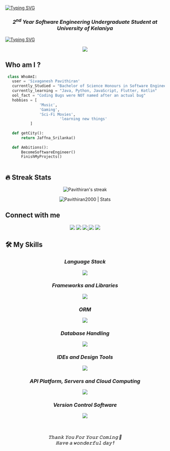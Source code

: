 [![Typing SVG](https://readme-typing-svg.herokuapp.com?font=Fira+Code&size=21&duration=5555&pause=1000&color=19BB19&width=770&height=60&lines=Hi++there%F0%9F%91%8B%2C++I'm+Sivaganesh+Pavithiran)](https://git.io/typing-svg)

<h3 align="center"><b><i>2<sup>nd</sup> Year Software Engineering Undergraduate Student at University of Kelaniya</i></b></h3>

[![Typing SVG](https://readme-typing-svg.herokuapp.com?font=Fira+Code&size=21&duration=5555&pause=1000&color=19BB19&center=true&width=770&height=95&lines=Competitive+Programmer;Always+learning+new+things)](https://git.io/typing-svg)

<!-- ![](https://komarev.com/ghpvc/?username=Pavithiran2000&color=19BB19&style=flat-square) -->
<p align="center">
  <a href="https://skillicons.dev">
<img src="https://komarev.com/ghpvc/?username=Pavithiran2000&color=19BB19&style=flat-square" />
  </a>
</p>

<!-- <p align="center">
  <a href="https://skillicons.dev">
<img src="https://img.shields.io/tokei/lines/github/Pavithiran2000/e-commerce-webpage?color=%2319BB19FF&style=flat-square" />
  </a>
</p> -->

## Who am I ? 

 ```python
  class WhoAmI:
    user = 'Sivaganesh Pavithiran'
    currently_Studied = "Bachelor of Science Honours in Software Engineering"
    currently_learning = "Java, Python, JavaScript, Flutter, Kotlin"
    ool_fact = "Coding Bugs were NOT named after an actual bug"
	hobbies = [
				'Music',
			 	'Gaming',
				'Sci-Fi Movies',
                         'learning new things'
			]
	
	def getCity():
		return Jaffna_Srilanka()
	
	def Ambitions():
		BecomeSoftwareEngineer()
		FinishMyProjects()
	
 ```
## 🔥 Streak Stats 
<p align="center">
 <img title="Get streak stats for your profile at git.io/streak-stats" alt="Pavithiran's streak" src="https://github-readme-streak-stats.herokuapp.com?user=Pavithiran2000&theme=blue-green&border_radius=6&mode=weekly"/>
</p>

<div align="center">
<img src="https://github-readme-stats.vercel.app/api?username=Pavithiran2000&show_icons=true&theme=blue-green" alt="Pavithiran2000 | Stats" />
</p>
</div>

##  Connect with me 
<p align="center">
<a href = "https://www.linkedin.com" target="blank"><img src="https://img.icons8.com/fluent/48/000000/linkedin.png"/></a>
<a href = "https://twitter.com" target="blank"><img src="https://img.icons8.com/fluency/48/000000/twitter.png"/></a>
<a href="mailto:skspavithiran@gmail.com" target="blank"><img src="https://img.icons8.com/fluency/48/000000/gmail-new.png"/>
<a href = "https://www.facebook.com" target="blank"><img src="https://img.icons8.com/fluency/48/000000/facebook-new.png"/></a>
<a href = "https://www.hackerrank.com" target="blank"><img src="https://img.icons8.com/external-tal-revivo-filled-tal-revivo/48/000000/external-hackerrank-is-a-technology-company-that-focuses-on-competitive-programming-logo-filled-tal-revivo.png"/></a>
</p> 
  
  ## 🛠️ My Skills 
  
<h3 align="center"><b><i>Language Stack </i></b></h3>
<p align="center">
  <a href="https://skillicons.dev">
   <img src="https://skillicons.dev/icons?i=html,css,javascript,php,c,cpp,python,java,kotlin,dart" />
  </a>
</p>

<h3 align="center"><b><i>Frameworks and Libraries </i></b></h3>
<p align="center">
  <a href="https://skillicons.dev">
   <img src="https://skillicons.dev/icons?i=nodejs,react,spring,bootstrap,materialui,maven,flutter" />
  </a>
</p>

<h3 align="center"><b><i>ORM </i></b></h3>
<p align="center">
  <a href="https://skillicons.dev">
   <img src="https://skillicons.dev/icons?i=hibernate" />
  </a>
</p>

<h3 align="center"><b><i>Database Handling </i></b></h3>
<p align="center">
  <a href="https://skillicons.dev">
   <img src="https://skillicons.dev/icons?i=mysql" />
  </a>
</p>

<h3 align="center"><b><i>IDEs and Design Tools </i></b></h3>
<p align="center">
  <a href="https://skillicons.dev">
   <img src="https://skillicons.dev/icons?i=figma,xd,androidstudio,idea,vscode,eclipse,ps,ai,autocad" />
  </a>
</p>

<h3 align="center"><b><i>API Platform, Servers and Cloud Computing</i></b></h3>
<p align="center">
  <a href="https://skillicons.dev">
   <img src="https://skillicons.dev/icons?i=postman" />
  </a>
</p>

<h3 align="center"><b><i>Version Control Software</i></b></h3>
<p align="center">
  <a href="https://skillicons.dev">
   <img src="https://skillicons.dev/icons?i=git,github,gitlab" />
  </a>
</p>

</br>

<h5 align="center">
𝚃𝚑𝚊𝚗𝚔 𝚈𝚘𝚞 𝙵𝚘𝚛 𝚈𝚘𝚞𝚛 𝙲𝚘𝚖𝚒𝚗𝚐 🤝
  </br>
𝙷𝚊𝚟𝚎 𝚊 𝚠𝚘𝚗𝚍𝚎𝚛𝚏𝚞𝚕 𝚍𝚊𝚢 ! 
</h5>

